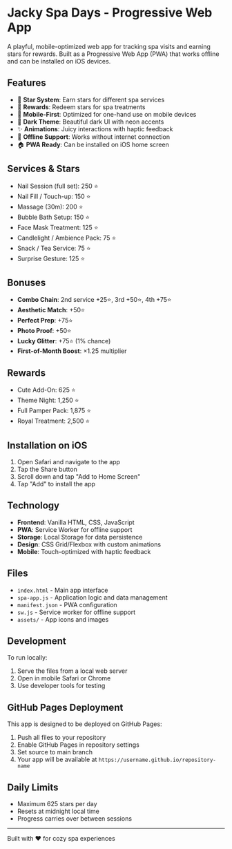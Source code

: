 # Jacky Spa Days - Progressive Web App

A playful, mobile-optimized web app for tracking spa visits and earning stars for rewards. Built as a Progressive Web App (PWA) that works offline and can be installed on iOS devices.

## Features

- 🌟 **Star System**: Earn stars for different spa services
- 🎁 **Rewards**: Redeem stars for spa treatments
- 📱 **Mobile-First**: Optimized for one-hand use on mobile devices
- 🎨 **Dark Theme**: Beautiful dark UI with neon accents
- ✨ **Animations**: Juicy interactions with haptic feedback
- 📴 **Offline Support**: Works without internet connection
- 🏠 **PWA Ready**: Can be installed on iOS home screen

## Services & Stars

- Nail Session (full set): 250 ⭐
- Nail Fill / Touch-up: 150 ⭐
- Massage (30m): 200 ⭐
- Bubble Bath Setup: 150 ⭐
- Face Mask Treatment: 125 ⭐
- Candlelight / Ambience Pack: 75 ⭐
- Snack / Tea Service: 75 ⭐
- Surprise Gesture: 125 ⭐

## Bonuses

- **Combo Chain**: 2nd service +25⭐, 3rd +50⭐, 4th +75⭐
- **Aesthetic Match**: +50⭐
- **Perfect Prep**: +75⭐
- **Photo Proof**: +50⭐
- **Lucky Glitter**: +75⭐ (1% chance)
- **First-of-Month Boost**: ×1.25 multiplier

## Rewards

- Cute Add-On: 625 ⭐
- Theme Night: 1,250 ⭐
- Full Pamper Pack: 1,875 ⭐
- Royal Treatment: 2,500 ⭐

## Installation on iOS

1. Open Safari and navigate to the app
2. Tap the Share button
3. Scroll down and tap "Add to Home Screen"
4. Tap "Add" to install the app

## Technology

- **Frontend**: Vanilla HTML, CSS, JavaScript
- **PWA**: Service Worker for offline support
- **Storage**: Local Storage for data persistence
- **Design**: CSS Grid/Flexbox with custom animations
- **Mobile**: Touch-optimized with haptic feedback

## Files

- `index.html` - Main app interface
- `spa-app.js` - Application logic and data management
- `manifest.json` - PWA configuration
- `sw.js` - Service worker for offline support
- `assets/` - App icons and images

## Development

To run locally:

1. Serve the files from a local web server
2. Open in mobile Safari or Chrome
3. Use developer tools for testing

## GitHub Pages Deployment

This app is designed to be deployed on GitHub Pages:

1. Push all files to your repository
2. Enable GitHub Pages in repository settings
3. Set source to main branch
4. Your app will be available at `https://username.github.io/repository-name`

## Daily Limits

- Maximum 625 stars per day
- Resets at midnight local time
- Progress carries over between sessions

---

Built with ❤️ for cozy spa experiences
